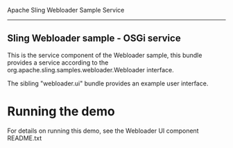 Apache Sling Webloader Sample Service

---------------------------------------
Sling Webloader sample - OSGi service
---------------------------------------
This is the service component of the Webloader sample, this bundle provides
a service according to the org.apache.sling.samples.webloader.Webloader
interface.

The sibling "webloader.ui" bundle provides an example user interface.

Running the demo 
================

For details on running this demo, see the Webloader UI component README.txt 
